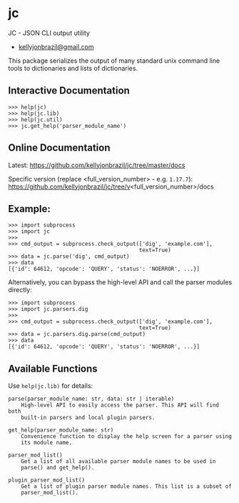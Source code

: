 
# jc
JC - JSON CLI output utility

* kellyjonbrazil@gmail.com

This package serializes the output of many standard unix command line tools
to dictionaries and lists of dictionaries.

## Interactive Documentation

    >>> help(jc)
    >>> help(jc.lib)
    >>> help(jc.util)
    >>> jc.get_help('parser_module_name')

## Online Documentation

Latest:
https://github.com/kellyjonbrazil/jc/tree/master/docs

Specific version (replace <full_version_number> - e.g. `1.17.7`):
https://github.com/kellyjonbrazil/jc/tree/v<full_version_number>/docs

## Example:

    >>> import subprocess
    >>> import jc
    >>>
    >>> cmd_output = subprocess.check_output(['dig', 'example.com'],
                                             text=True)
    >>> data = jc.parse('dig', cmd_output)
    >>> data
    [{'id': 64612, 'opcode': 'QUERY', 'status': 'NOERROR', ...}]

Alternatively, you can bypass the high-level API and call the parser
modules directly:

    >>> import subprocess
    >>> import jc.parsers.dig
    >>>
    >>> cmd_output = subprocess.check_output(['dig', 'example.com'],
                                             text=True)
    >>> data = jc.parsers.dig.parse(cmd_output)
    >>> data
    [{'id': 64612, 'opcode': 'QUERY', 'status': 'NOERROR', ...}]

## Available Functions

Use `help(jc.lib)` for details:

    parse(parser_module_name: str, data: str | iterable)
        High-level API to easily access the parser. This API will find both
        built-in parsers and local plugin parsers.

    get_help(parser_module_name: str)
        Convenience function to display the help screen for a parser using
        its module name.

    parser_mod_list()
        Get a list of all available parser module names to be used in
        parse() and get_help().

    plugin_parser_mod_list()
        Get a list of plugin parser module names. This list is a subset of
        parser_mod_list().

